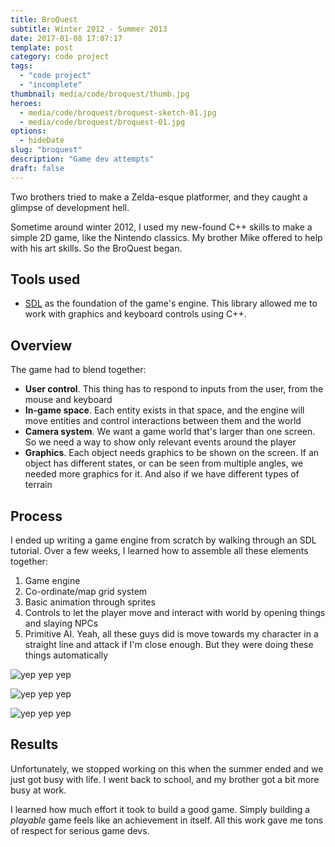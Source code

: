```yaml
---
title: BroQuest
subtitle: Winter 2012 - Summer 2013
date: 2017-01-08 17:07:17
template: post
category: code project
tags:
  - "code project"
  - "incomplete"
thumbnail: media/code/broquest/thumb.jpg
heroes:
  - media/code/broquest/broquest-sketch-01.jpg
  - media/code/broquest/broquest-01.jpg
options:
  - hideDate
slug: "broquest"
description: "Game dev attempts"
draft: false
---
```


Two brothers tried to make a Zelda-esque platformer, and they caught a glimpse of development hell.

<!-- more -->

Sometime around winter 2012, I used my new-found C++ skills to make a simple 2D game, like the Nintendo classics. My brother Mike offered to help with his art skills. So the BroQuest began.

## Tools used

- [SDL](https://www.libsdl.org/) as the foundation of the game's engine. This library allowed me to work with graphics and keyboard controls using C++.

## Overview

The game had to blend together:

- **User control**. This thing has to respond to inputs from the user, from the mouse and keyboard
- **In-game space**. Each entity exists in that space, and the engine will move entities and control interactions between them and the world
- **Camera system**. We want a game world that's larger than one screen.
  So we need a way to show only relevant events around the player
- **Graphics**. Each object needs graphics to be shown on the screen.
  If an object has different states, or can be seen from multiple angles, we needed more graphics for it.
  And also if we have different types of terrain

## Process

I ended up writing a game engine from scratch by walking through an SDL tutorial.
Over a few weeks, I learned how to assemble all these elements together:

1. Game engine
1. Co-ordinate/map grid system
1. Basic animation through sprites
1. Controls to let the player move and interact with world by opening things and slaying NPCs
1. Primitive AI. Yeah, all these guys did is move towards my character in a straight line and attack if I'm close enough. But they were doing these things automatically

![yep yep yep](/media/code/broquest/broquest-dead.jpg "yep yep")

![yep yep yep](/media/code/broquest/broquest-debug.jpg "yep yep")

![yep yep yep](/media/code/broquest/broquest-spritesheet.png "yep yep")

## Results

Unfortunately, we stopped working on this when the summer ended and we just got busy with life.
I went back to school, and my brother got a bit more busy at work.

I learned how much effort it took to build a good game.
Simply building a _playable_ game feels like an achievement in itself.
All this work gave me tons of respect for serious game devs.
